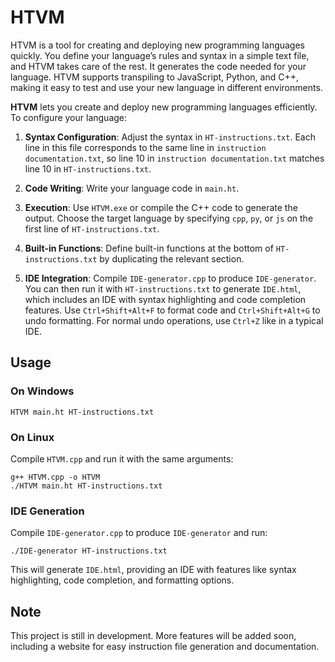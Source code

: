 # HTVM

HTVM is a tool for creating and deploying new programming languages quickly. You define your language’s rules and syntax in a simple text file, and HTVM takes care of the rest. It generates the code needed for your language. HTVM supports transpiling to JavaScript, Python, and C++, making it easy to test and use your new language in different environments.

**HTVM** lets you create and deploy new programming languages efficiently. To configure your language:

1. **Syntax Configuration**: Adjust the syntax in `HT-instructions.txt`. Each line in this file corresponds to the same line in `instruction documentation.txt`, so line 10 in `instruction documentation.txt` matches line 10 in `HT-instructions.txt`.

2. **Code Writing**: Write your language code in `main.ht`. 

3. **Execution**: Use `HTVM.exe` or compile the C++ code to generate the output. Choose the target language by specifying `cpp`, `py`, or `js` on the first line of `HT-instructions.txt`.

4. **Built-in Functions**: Define built-in functions at the bottom of `HT-instructions.txt` by duplicating the relevant section.

5. **IDE Integration**: Compile `IDE-generator.cpp` to produce `IDE-generator`. You can then run it with `HT-instructions.txt` to generate `IDE.html`, which includes an IDE with syntax highlighting and code completion features. Use `Ctrl+Shift+Alt+F` to format code and `Ctrl+Shift+Alt+G` to undo formatting. For normal undo operations, use `Ctrl+Z` like in a typical IDE.

## Usage

### On Windows

```
HTVM main.ht HT-instructions.txt
```

### On Linux

Compile `HTVM.cpp` and run it with the same arguments:

```
g++ HTVM.cpp -o HTVM
./HTVM main.ht HT-instructions.txt
```

### IDE Generation

Compile `IDE-generator.cpp` to produce `IDE-generator` and run:

```
./IDE-generator HT-instructions.txt
```

This will generate `IDE.html`, providing an IDE with features like syntax highlighting, code completion, and formatting options.

## Note

This project is still in development. More features will be added soon, including a website for easy instruction file generation and documentation.
